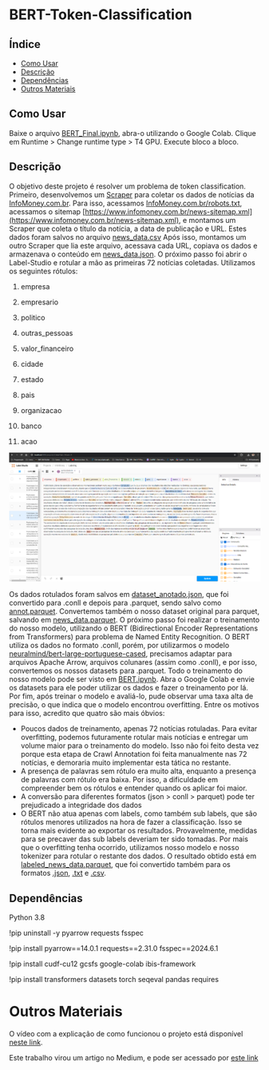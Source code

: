 # BERT-Token-Classification

## Índice
- [Como Usar](#como-usar)
- [Descrição](#descrição)
- [Dependências](#dependências)
- [Outros Materiais](#outros-materiais)

## Como Usar

Baixe o arquivo [BERT_Final.ipynb](BERT_Final.ipynb), abra-o utilizando o Google Colab. Clique em Runtime > Change runtime type > T4 GPU. Execute bloco a bloco.

## Descrição

O objetivo deste projeto é resolver um problema de token classification. Primeiro, desenvolvemos um [Scraper](Scraper.ipynb) para coletar os dados de notícias da [InfoMoney.com.br](InfoMoney.com.br). Para isso, acessamos [InfoMoney.com.br/robots.txt](InfoMoney.com.br/robots.txt), acessamos o sitemap [https://www.infomoney.com.br/news-sitemap.xml](https://www.infomoney.com.br/news-sitemap.xml), e montamos um Scraper que coleta o título da notícia, a data de publicação e URL. Estes dados foram salvos no arquivo [news_data.csv](Dados/news_data.csv) Após isso, montamos um outro Scraper que lia este arquivo, acessava cada URL, copiava os dados e armazenava o conteúdo em [news_data.json](Dados/news_data.json).
O próximo passo foi abrir o Label-Studio e rotular a mão as primeiras 72 notícias coletadas. Utilizamos os seguintes rótulos:
1. empresa
2. empresario
3. politico
4. outras_pessoas
5. valor_financeiro
6. cidade
7. estado
8. pais
9. organizacao
10. banco

11. acao

![Print do Label-Studio](labelstudio.png)

Os dados rotulados foram salvos em [dataset_anotado.json](Dados/dataset_anotado.json), que foi convertido para .conll e depois para .parquet, sendo salvo como [annot.parquet](Dados/annot.parquet). Convertemos também o nosso dataset original para parquet, salvando em [news_data.parquet](Dados/news_data.parquet). O próximo passo foi realizar o treinamento do nosso modelo, utilizando o BERT (Bidirectional Encoder Representations from Transformers) para problema de Named Entity Recognition. O BERT utiliza os dados no formato .conll, porém, por utilizarmos o modelo [neuralmind/bert-large-portuguese-cased](https://huggingface.co/neuralmind/bert-large-portuguese-cased), precisamos adaptar para arquivos Apache Arrow, arquivos colunares (assim como .conll), e por isso, convertemos os nossos datasets para .parquet. Todo o treinamento do nosso modelo pode ser visto em [BERT.ipynb](BERT.ipynb). Abra o Google Colab e envie os datasets para ele poder utilizar os dados e fazer o treinamento por lá. Por fim, após treinar o modelo e avaliá-lo, pude observar uma taxa alta de precisão, o que indica que o modelo encontrou overfitting. Entre os motivos para isso, acredito que quatro são mais óbvios:
- Poucos dados de treinamento, apenas 72 notícias rotuladas. Para evitar overfitting, podemos futuramente rotular mais notícias e entregar um volume maior para o treinamento do modelo. Isso não foi feito desta vez porque esta etapa de Crawl Annotation foi feita manualmente nas 72 notícias, e demoraria muito implementar esta tática no restante.
- A presença de palavras sem rótulo era muito alta, enquanto a presença de palavras com rótulo era baixa. Por isso, a dificuldade em compreender bem os rótulos e entender quando os aplicar foi maior.
- A conversão para diferentes formatos (json >  conll > parquet) pode ter prejudicado a integridade dos dados
- O BERT não atua apenas com labels, como também sub labels, que são rótulos menores utilizados na hora de fazer a classificação. Isso se torna mais evidente ao exportar os resultados. Provavelmente, medidas para se precaver das sub labels deveriam ter sido tomadas.
Por mais que o overfitting tenha ocorrido, utilizamos nosso modelo e nosso tokenizer para rotular o restante dos dados. O resultado obtido está em [labeled_news_data.parquet](Dados/labeled_news_data.parquet), que foi convertido também para os formatos [.json](Dados/labeled_news_data.json), [.txt](Dados/label_news_data.txt) e [.csv](Dados/labeled_news_data.csv).

## Dependências

Python 3.8

!pip uninstall -y pyarrow requests fsspec

!pip install pyarrow==14.0.1 requests==2.31.0 fsspec==2024.6.1

!pip install cudf-cu12 gcsfs google-colab ibis-framework

!pip install transformers datasets torch seqeval pandas requires

# Outros Materiais

O vídeo com a explicação de como funcionou o projeto está disponível [neste link](https://www.youtube.com/watch?v=5lvui9VSOOg).

Este trabalho virou um artigo no Medium, e pode ser acessado por [este link](https://medium.com/@gwillye/token-classification-com-bert-aplica%C3%A7%C3%A3o-do-bert-em-um-desafio-de-named-entity-recognition-ner-e73c4ef67d03)
